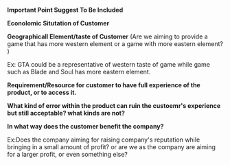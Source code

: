 

**Important Point Suggest To Be Included**

**Econolomic Situtation of Customer**

**Geographicall Element/taste of Customer**
(Are we aiming to provide a game that has more western element or a game with more eastern element? )
  
 Ex: GTA could be a representative of western taste of game while game such as Blade and Soul has more eastern element.
	
**Requirement/Resource for customer to have full experience of the product, or to access it.**

**What kind of error within the product can ruin the custoemr's experience but still acceptable? what kinds are not?**

**In what way does the customer benefit the company?**
	
Ex:Does the company aiming for raising company's reputation while bringing in a small amount of profit?
or are we as the company are aiming for a larger profit, or even something else?
	
	
	
	
